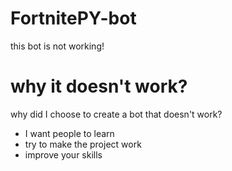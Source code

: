 # FortnitePY-bot

this bot is not working!

# why it doesn't work?
why did I choose to create a bot that doesn't work?

- I want people to learn
- try to make the project work
- improve your skills
